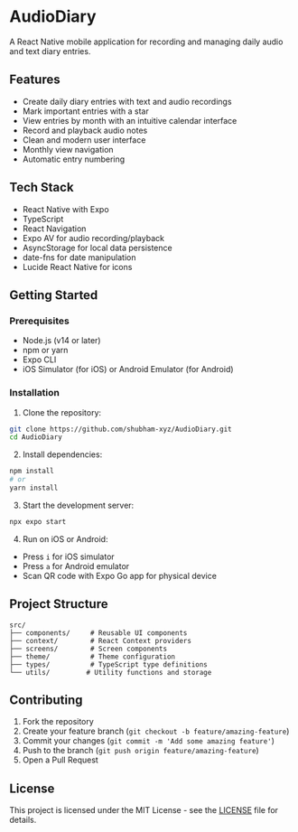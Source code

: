 # AudioDiary

A React Native mobile application for recording and managing daily audio and text diary entries.

## Features

- Create daily diary entries with text and audio recordings
- Mark important entries with a star
- View entries by month with an intuitive calendar interface
- Record and playback audio notes
- Clean and modern user interface
- Monthly view navigation
- Automatic entry numbering

## Tech Stack

- React Native with Expo
- TypeScript
- React Navigation
- Expo AV for audio recording/playback
- AsyncStorage for local data persistence
- date-fns for date manipulation
- Lucide React Native for icons

## Getting Started

### Prerequisites

- Node.js (v14 or later)
- npm or yarn
- Expo CLI
- iOS Simulator (for iOS) or Android Emulator (for Android)

### Installation

1. Clone the repository:
```bash
git clone https://github.com/shubham-xyz/AudioDiary.git
cd AudioDiary
```

2. Install dependencies:
```bash
npm install
# or
yarn install
```

3. Start the development server:
```bash
npx expo start
```

4. Run on iOS or Android:
- Press `i` for iOS simulator
- Press `a` for Android emulator
- Scan QR code with Expo Go app for physical device

## Project Structure

```
src/
├── components/     # Reusable UI components
├── context/        # React Context providers
├── screens/        # Screen components
├── theme/          # Theme configuration
├── types/          # TypeScript type definitions
└── utils/         # Utility functions and storage
```

## Contributing

1. Fork the repository
2. Create your feature branch (`git checkout -b feature/amazing-feature`)
3. Commit your changes (`git commit -m 'Add some amazing feature'`)
4. Push to the branch (`git push origin feature/amazing-feature`)
5. Open a Pull Request

## License

This project is licensed under the MIT License - see the [LICENSE](LICENSE) file for details. 